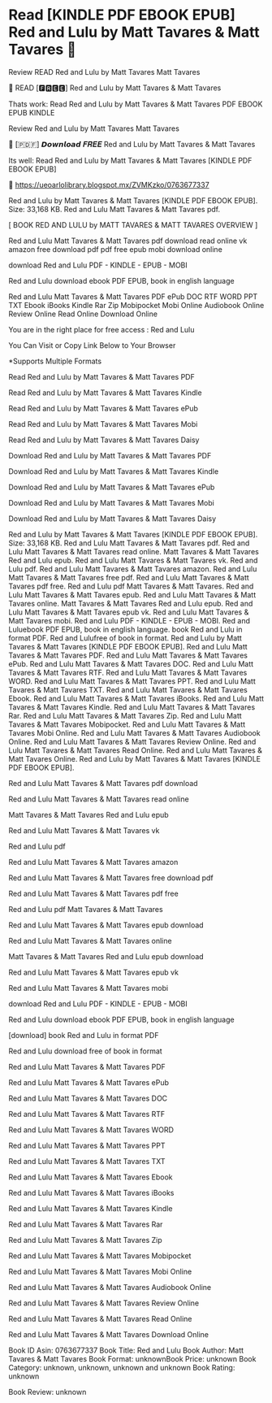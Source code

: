 # Read [KINDLE PDF EBOOK EPUB] Red and Lulu by  Matt Tavares &  Matt Tavares 💛
Review READ Red and Lulu by Matt Tavares Matt Tavares

📮 READ [🅵🆁🅴🅴] Red and Lulu by Matt Tavares & Matt Tavares

Thats work: Read Red and Lulu by Matt Tavares & Matt Tavares PDF EBOOK EPUB KINDLE


Review Red and Lulu by Matt Tavares Matt Tavares

💛 [​🇵​​🇩​​🇫​] 𝘿𝙤𝙬𝙣𝙡𝙤𝙖𝙙 𝑭𝑹𝑬𝑬 Red and Lulu by Matt Tavares & Matt Tavares

Its well: Read Red and Lulu by Matt Tavares & Matt Tavares [KINDLE PDF EBOOK EPUB]



🌟 https://ueoarlolibrary.blogspot.mx/ZVMKzko/0763677337



Red and Lulu by Matt Tavares & Matt Tavares [KINDLE PDF EBOOK EPUB]. Size: 33,168 KB. Red and Lulu Matt Tavares & Matt Tavares pdf.

[ BOOK RED AND LULU by MATT TAVARES & MATT TAVARES OVERVIEW ]

Red and Lulu Matt Tavares & Matt Tavares pdf download read online vk amazon free download pdf pdf free epub mobi download online

download Red and Lulu PDF - KINDLE - EPUB - MOBI

Red and Lulu download ebook PDF EPUB, book in english language

Red and Lulu Matt Tavares & Matt Tavares PDF ePub DOC RTF WORD PPT TXT Ebook iBooks Kindle Rar Zip Mobipocket Mobi Online Audiobook Online Review Online Read Online Download Online

You are in the right place for free access : Red and Lulu

You Can Visit or Copy Link Below to Your Browser

*Supports Multiple Formats

Read Red and Lulu by Matt Tavares & Matt Tavares PDF

Read Red and Lulu by Matt Tavares & Matt Tavares Kindle

Read Red and Lulu by Matt Tavares & Matt Tavares ePub

Read Red and Lulu by Matt Tavares & Matt Tavares Mobi

Read Red and Lulu by Matt Tavares & Matt Tavares Daisy

Download Red and Lulu by Matt Tavares & Matt Tavares PDF

Download Red and Lulu by Matt Tavares & Matt Tavares Kindle

Download Red and Lulu by Matt Tavares & Matt Tavares ePub

Download Red and Lulu by Matt Tavares & Matt Tavares Mobi

Download Red and Lulu by Matt Tavares & Matt Tavares Daisy

Red and Lulu by Matt Tavares & Matt Tavares [KINDLE PDF EBOOK EPUB]. Size: 33,168 KB. Red and Lulu Matt Tavares & Matt Tavares pdf. Red and Lulu Matt Tavares & Matt Tavares read online. Matt Tavares & Matt Tavares Red and Lulu epub. Red and Lulu Matt Tavares & Matt Tavares vk. Red and Lulu pdf. Red and Lulu Matt Tavares & Matt Tavares amazon. Red and Lulu Matt Tavares & Matt Tavares free pdf. Red and Lulu Matt Tavares & Matt Tavares pdf free. Red and Lulu pdf Matt Tavares & Matt Tavares. Red and Lulu Matt Tavares & Matt Tavares epub. Red and Lulu Matt Tavares & Matt Tavares online. Matt Tavares & Matt Tavares Red and Lulu epub. Red and Lulu Matt Tavares & Matt Tavares epub vk. Red and Lulu Matt Tavares & Matt Tavares mobi. Red and Lulu PDF - KINDLE - EPUB - MOBI. Red and Luluebook PDF EPUB, book in english language. book Red and Lulu in format PDF. Red and Lulufree of book in format. Red and Lulu by Matt Tavares & Matt Tavares [KINDLE PDF EBOOK EPUB]. Red and Lulu Matt Tavares & Matt Tavares PDF. Red and Lulu Matt Tavares & Matt Tavares ePub. Red and Lulu Matt Tavares & Matt Tavares DOC. Red and Lulu Matt Tavares & Matt Tavares RTF. Red and Lulu Matt Tavares & Matt Tavares WORD. Red and Lulu Matt Tavares & Matt Tavares PPT. Red and Lulu Matt Tavares & Matt Tavares TXT. Red and Lulu Matt Tavares & Matt Tavares Ebook. Red and Lulu Matt Tavares & Matt Tavares iBooks. Red and Lulu Matt Tavares & Matt Tavares Kindle. Red and Lulu Matt Tavares & Matt Tavares Rar. Red and Lulu Matt Tavares & Matt Tavares Zip. Red and Lulu Matt Tavares & Matt Tavares Mobipocket. Red and Lulu Matt Tavares & Matt Tavares Mobi Online. Red and Lulu Matt Tavares & Matt Tavares Audiobook Online. Red and Lulu Matt Tavares & Matt Tavares Review Online. Red and Lulu Matt Tavares & Matt Tavares Read Online. Red and Lulu Matt Tavares & Matt Tavares Online. Red and Lulu by Matt Tavares & Matt Tavares [KINDLE PDF EBOOK EPUB].

Red and Lulu Matt Tavares & Matt Tavares pdf download

Red and Lulu Matt Tavares & Matt Tavares read online

Matt Tavares & Matt Tavares Red and Lulu epub

Red and Lulu Matt Tavares & Matt Tavares vk

Red and Lulu pdf

Red and Lulu Matt Tavares & Matt Tavares amazon

Red and Lulu Matt Tavares & Matt Tavares free download pdf

Red and Lulu Matt Tavares & Matt Tavares pdf free

Red and Lulu pdf Matt Tavares & Matt Tavares

Red and Lulu Matt Tavares & Matt Tavares epub download

Red and Lulu Matt Tavares & Matt Tavares online

Matt Tavares & Matt Tavares Red and Lulu epub download

Red and Lulu Matt Tavares & Matt Tavares epub vk

Red and Lulu Matt Tavares & Matt Tavares mobi

download Red and Lulu PDF - KINDLE - EPUB - MOBI

Red and Lulu download ebook PDF EPUB, book in english language

[download] book Red and Lulu in format PDF

Red and Lulu download free of book in format

Red and Lulu Matt Tavares & Matt Tavares PDF

Red and Lulu Matt Tavares & Matt Tavares ePub

Red and Lulu Matt Tavares & Matt Tavares DOC

Red and Lulu Matt Tavares & Matt Tavares RTF

Red and Lulu Matt Tavares & Matt Tavares WORD

Red and Lulu Matt Tavares & Matt Tavares PPT

Red and Lulu Matt Tavares & Matt Tavares TXT

Red and Lulu Matt Tavares & Matt Tavares Ebook

Red and Lulu Matt Tavares & Matt Tavares iBooks

Red and Lulu Matt Tavares & Matt Tavares Kindle

Red and Lulu Matt Tavares & Matt Tavares Rar

Red and Lulu Matt Tavares & Matt Tavares Zip

Red and Lulu Matt Tavares & Matt Tavares Mobipocket

Red and Lulu Matt Tavares & Matt Tavares Mobi Online

Red and Lulu Matt Tavares & Matt Tavares Audiobook Online

Red and Lulu Matt Tavares & Matt Tavares Review Online

Red and Lulu Matt Tavares & Matt Tavares Read Online

Red and Lulu Matt Tavares & Matt Tavares Download Online

Book ID Asin: 0763677337
Book Title: Red and Lulu
Book Author: Matt Tavares & Matt Tavares
Book Format: unknownBook Price: unknown
Book Category: unknown, unknown, unknown and unknown
Book Rating: unknown

Book Review: unknown

